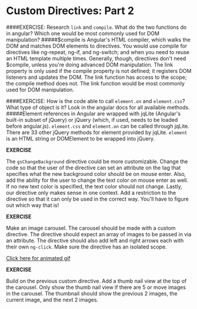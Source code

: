 # Custom Directives: Part 2

####EXERCISE: Research `link` and `compile`.  What do the two functions do in angular?  Which one would be most commonly used for DOM manipulation?
#####$compile is Angular's HTML compiler, which walks the DOM and matches DOM elements to directives. You would use compile for directives like ng-repeat, ng-if, and ng-switch; and when you need to reuse an HTML template multiple times. Generally, though, directives don't need $compile, unless you're doing advanced DOM manipulation. The link property is only used if the compile property is not defined; it registers DOM listeners and updates the DOM. The link function has access to the scope; the compile method does not. The link function would be most commonly used for DOM manipulation.


####EXERCISE: How is the code able to call `element.on` and `element.css`?  What type of object is it?  Look in the angular docs for all available methods.
#####Element references in Angular are wrapped with jqLite (Angular's built-in subset of jQuery) or jQuery (which, if used, needs to be loaded before angular.js). `element.css` and `element.on` can be called through jqLite. There are 33 other jQuery methods for element provided by jqLite. `element` is an HTML string or DOMElement to be wrapped into jQuery.

**EXERCISE**

The `gsChangeBackground` directive could be more customizable.  Change the code so that the user of the directive can set an attribute on the tag that specifies what the new background color should be on mouse enter.  Also, add the ability for the user to change the text color on mouse enter as well.  If no new text color is specified, the text color should not change.  Lastly, our directive only makes sense in one context.  Add a restriction to the directive so that it can only be used in the correct way.  You'll have to figure out which way that is!

**EXERCISE**

Make an image carousel.  The carousel should be made with a custom directive.  The directive should expect an array of images to be passed in via an attribute.  The directive should also add left and right arrows each with their own `ng-click`.  Make sure the directive has an isolated scope.

[Click here for animated gif](http://s13.postimg.org/5lvbgxa0l/carousel_angular_animated.gif")


**EXERCISE**

Build on the previous custom directive.  Add a thumb nail view at the top of the carousel.  Only show the thumb nail view if there are 5 or move images in the carousel.  The thumbnail should show the previous 2 images, the current image, and the next 2 images.
